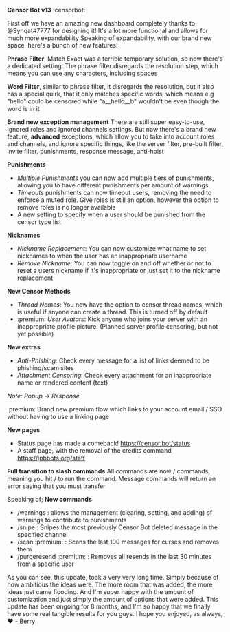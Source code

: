 **Censor Bot v13** :censorbot: 

First off we have an amazing new dashboard completely thanks to @Synqat#7777 for designing it! It's a lot more functional and allows for much more expandability
Speaking of expandability, with our brand new space, here's a bunch of new features!

**Phrase Filter**, Match Exact was a terrible temporary solution, so now there's a dedicated setting. The phrase filter disregards the resolution step, which means you can use any characters, including spaces

**Word Filter**, similar to phrase filter, it disregards the resolution, but it also has a special quirk, that it only matches specific words, which means e.g "hello" could be censored while "a__hello__b" wouldn't be even though the word is in it

**Brand new exception management**
  There are still super easy-to-use, ignored roles and ignored channels settings. But now there's a brand new feature, **advanced** exceptions, which allow you to take into account roles and channels, and ignore specific things, like the server filter, pre-built filter, invite filter, punishments, response message, anti-hoist

**Punishments**
  - *Multiple Punishments* you can now add multiple tiers of punishments, allowing you to have different punishments per amount of warnings
  - *Timeouts* punishments can now timeout users, removing the need to enforce a muted role. Give roles is still an option, however the option to remove roles is no longer available
  - A new setting to specify when a user should be punished from the censor type list

**Nicknames**
  - *Nickname Replacement*: You can now customize what name to set nicknames to when the user has an inappropriate username
  - *Remove Nickname*: You can now toggle on and off whether or not to reset a users nickname if it's inappropriate or just set it to the nickname replacement

**New Censor Methods**
  - *Thread Names*: You now have the option to censor thread names, which is useful if anyone can create a thread. This is turned off by default
  - :premium: *User Avatars*: Kick anyone who joins your server with an inappropriate profile picture. (Planned server profile censoring, but not yet possible)

**New extras**
  - *Anti-Phishing*: Check every message for a list of links deemed to be phishing/scam sites
  - *Attachment Censoring*: Check every attachment for an inappropriate name or rendered content (text)

*Note: Popup -> Response*

:premium: Brand new premium flow which links to your account email / SSO without having to use a linking page

**New pages**
  - Status page has made a comeback! <https://censor.bot/status>
  - A staff page, with the removal of the credits command <https://jpbbots.org/staff>

**Full transition to slash commands**
All commands are now / commands, meaning you hit / to run the command. Message commands will return an error saying that you must transfer

Speaking of;
**New commands**
  - /warnings : allows the management (clearing, setting, and adding) of warnings to contribute to punishments
  - /snipe : Snipes the most previously Censor Bot deleted message in the specified channel
  - /scan :premium: : Scans the last 100 messages for curses and removes them
  - /purgeresend :premium: : Removes all resends in the last 30 minutes from a specific user

As you can see, this update, took a very very long time. Simply because of how ambitious the ideas were. The more room that was added, the more ideas just came flooding. And I'm super happy with the amount of customization and just simply the amount of options that were added. This update has been ongoing for 8 months, and I'm so happy that we finally have some real tangible results for you guys. I hope you enjoyed, as always, :heart: - Berry